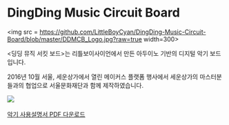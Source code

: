 # DingDing Music Circuit Board

<img src = https://github.com/LittleBoyCyan/DingDing-Music-Circuit-Board/blob/master/DDMCB_Logo.jpg?raw=true width=300>

<딩딩 뮤직 서킷 보드>는 리틀보이사이언에서 만든 아두이노 기반의 디지털 악기 보드 입니다. 

2016년 10월 서울, 세운상가에서 열린 메이커스 플랫폼 행사에서 세운상가의 마스터분들과의 협업으로 서울문화재단과 함께 제작하였습니다. 

<img src = https://dl.dropboxusercontent.com/u/18945577/Github%20-%20LittleBoyCyan/DingDingMusicCircuitBoard.jpg width=600>




<a href=http://bit.ly/dingdingmusiccircuitboard>악기 사용설명서 PDF 다운로드</a>
